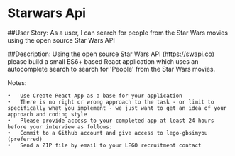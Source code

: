 # Starwars Api

##User Story:
As a user, I can search for people from the Star Wars movies using the open source Star Wars API
 
##Description:
Using the open source Star Wars API (https://swapi.co) please build a small ES6+ based React application which uses an autocomplete search to search for 'People' from the Star Wars movies.
 
Notes:
 
	•	Use Create React App as a base for your application 
	•	There is no right or wrong approach to the task - or limit to specifically what you implement - we just want to get an idea of your approach and coding style
	•	Please provide access to your completed app at least 24 hours before your interview as follows:
	•	Commit to a Github account and give access to lego-gbsimyou (preferred)
	•	Send a ZIP file by email to your LEGO recruitment contact
